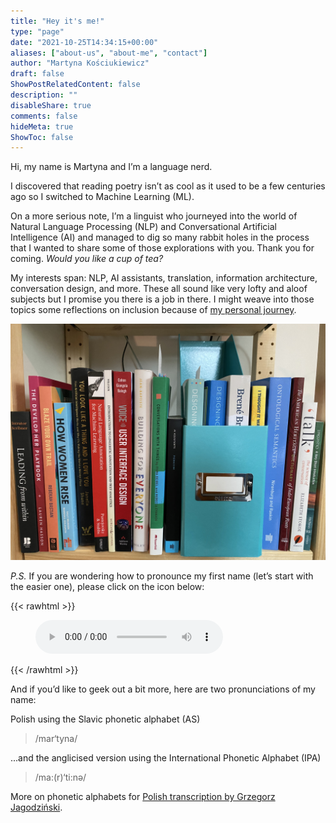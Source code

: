 ```yaml
---
title: "Hey it's me!"
type: "page"
date: "2021-10-25T14:34:15+00:00"
aliases: ["about-us", "about-me", "contact"]
author: "Martyna Kościukiewicz"
draft: false
ShowPostRelatedContent: false
description: ""
disableShare: true
comments: false
hideMeta: true
ShowToc: false
---
```


Hi, my name is Martyna and I’m a language nerd.

I discovered that reading poetry isn’t as cool as it used to be a few centuries ago so I switched to Machine Learning (ML).

On a more serious note, I’m a linguist who journeyed into the world of Natural Language Processing (NLP) and Conversational Artificial Intelligence (AI) and managed to dig so many rabbit holes in the process that I wanted to share some of those explorations with you. Thank you for coming. _Would you like a cup of tea?_

My interests span: NLP, AI assistants, translation, information architecture, conversation design, and more. These all sound like very lofty and aloof subjects but I promise you there is a job in there. I might weave into those topics some reflections on inclusion because of [my personal journey](https://owntrail.com/trail/convoluted_m).

![One of my bookshelves](/images/books.png)

_P.S._ If you are wondering how to pronounce my first name (let’s start with the easier one), please click on the icon below:

{{< rawhtml >}}
<figure>
    <audio controls src="/images/name-pronunciation.m4a" type="audio/mpeg">
        Your browser does not support the <code>audio</code> element.
    </audio>
</figure>
{{< /rawhtml >}}

And if you’d like to geek out a bit more, here are two pronunciations of my name:

Polish using the Slavic phonetic alphabet (AS)

> /mar‘tyna/

...and the anglicised version using the International Phonetic Alphabet (IPA)

> /ma:(r)‘ti:nə/

More on phonetic alphabets for [Polish transcription by Grzegorz Jagodziński](http://grzegorz.jagodzinski.prv.pl/gram/en/ipa.html).